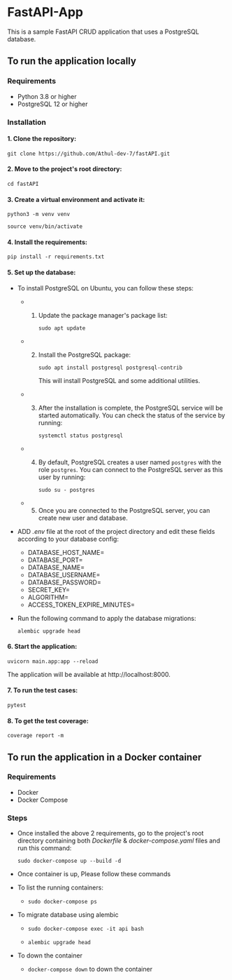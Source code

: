 # FastAPI-App

This is a sample FastAPI CRUD application that uses a PostgreSQL database.

## To run the application locally

### Requirements

-   Python 3.8 or higher
-   PostgreSQL 12 or higher

### Installation

#### 1. Clone the repository:

`git clone https://github.com/Athul-dev-7/fastAPI.git`

#### 2. Move to the project's root directory:

`cd fastAPI`

#### 3. Create a virtual environment and activate it:

`python3 -m venv venv`

`source venv/bin/activate`

#### 4. Install the requirements:

`pip install -r requirements.txt`

#### 5. Set up the database:

-   To install PostgreSQL on Ubuntu, you can follow these steps:

    -   1.  Update the package manager's package list:

            `sudo apt update`

    -   2.  Install the PostgreSQL package:

            `sudo apt install postgresql postgresql-contrib`

            This will install PostgreSQL and some additional utilities.

    -   3.  After the installation is complete, the PostgreSQL service will be started automatically. You can check the status of the service by running:

            `systemctl status postgresql`

    -   4.  By default, PostgreSQL creates a user named `postgres` with the role `postgres`. You can connect to the PostgreSQL server as this user by running:

            `sudo su - postgres`

    -   5.  Once you are connected to the PostgreSQL server, you can create new user and database.

-   ADD _.env_ file at the root of the project directory and edit these fields according to your database config:

    -   DATABASE_HOST_NAME=
    -   DATABASE_PORT=
    -   DATABASE_NAME=
    -   DATABASE_USERNAME=
    -   DATABASE_PASSWORD=
    -   SECRET_KEY=
    -   ALGORITHM=
    -   ACCESS_TOKEN_EXPIRE_MINUTES=

-   Run the following command to apply the database migrations:

    `alembic upgrade head`

#### 6. Start the application:

`uvicorn main.app:app --reload`

The application will be available at http://localhost:8000.

#### 7. To run the test cases:

`pytest`

#### 8. To get the test coverage:

`coverage report -m `

## To run the application in a Docker container

### Requirements

-   Docker
-   Docker Compose

### Steps

-   Once installed the above 2 requirements, go to the project's root directory containing both _Dockerfile_ & _docker-compose.yaml_ files and run this command:

    `sudo docker-compose up --build -d`

-   Once container is up, Please follow these commands

-   To list the running containers:

    -   `sudo docker-compose ps`

-   To migrate database using alembic

    -   `sudo docker-compose exec -it api bash`

    -   `alembic upgrade head`

-   To down the container
    -   `docker-compose down` to down the container
